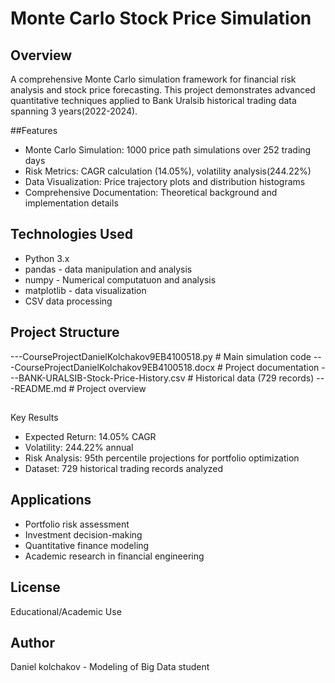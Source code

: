 # Monte Carlo Stock Price Simulation

## Overview
A comprehensive Monte Carlo simulation framework for financial risk analysis and stock price forecasting. This project demonstrates advanced quantitative techniques applied to Bank Uralsib historical trading data spanning 3 years(2022-2024).

##Features
- Monte Carlo Simulation: 1000 price path simulations over 252 trading days
- Risk Metrics: CAGR calculation (14.05%), volatility analysis(244.22%)
- Data Visualization: Price trajectory plots and distribution histograms
- Comprehensive Documentation: Theoretical background and implementation details


## Technologies Used
- Python 3.x
- pandas - data manipulation and analysis
- numpy - Numerical computatuon and analysis
- matplotlib - data visualization
- CSV data processing

## Project Structure
---CourseProjectDanielKolchakov9EB4100518.py # Main simulation code
---CourseProjectDanielKolchakov9EB4100518.docx # Project documentation
---BANK-URALSIB-Stock-Price-History.csv # Historical data (729 records)
---README.md # Project overview

##
Key Results
- Expected Return: 14.05% CAGR
- Volatility: 244.22% annual
- Risk Analysis: 95th percentile projections for portfolio optimization
- Dataset: 729 historical trading records analyzed

## Applications
- Portfolio risk assessment
- Investment decision-making
- Quantitative finance modeling
- Academic research in financial engineering

## License
Educational/Academic Use

## Author
Daniel kolchakov - Modeling of Big Data student